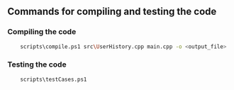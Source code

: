 ## Commands for compiling and testing the code

### Compiling the code
```bash
    scripts\compile.ps1 src\UserHistory.cpp main.cpp -o <output_file>
```

### Testing the code
```bash
    scripts\testCases.ps1
```